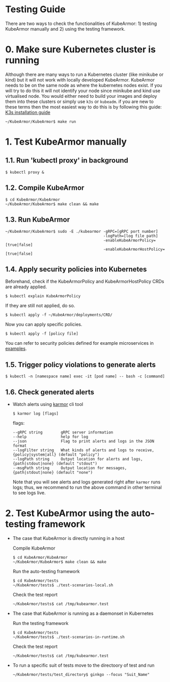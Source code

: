 # Testing Guide

There are two ways to check the functionalities of KubeArmor: 1) testing KubeArmor manually and 2) using the testing framework.
# 0. Make sure Kubernetes cluster is running 

Although there are many ways to run a Kubernetes cluster (like minikube or kind) but it will not work with locally developed KubeArmor. KubeArmor needs to be on the same node as where the kubernetes nodes exist. If you will try to do this it will not identify your node since minikube and kind use virtualised node. You would either need to build your images and deploy them into these clusters or simply use `k3s` or `kubeadm`. if you are new to these terms then the most easiest way to do this is by following this guide: [K3s installation guide](k3s/README.md)
```text
~/KubeArmor/KubeArmor$ make run
```

# 1.  Test KubeArmor manually

## 1.1. Run 'kubectl proxy' in background

```text
$ kubectl proxy &
```

## 1.2. Compile KubeArmor

```text
$ cd KubeArmor/KubeArmor
~/KubeArmor/KubeArmor$ make clean && make
```

## 1.3. Run KubeArmor

```text
~/KubeArmor/KubeArmor$ sudo -E ./kubearmor -gRPC=[gRPC port number]
                                           -logPath=[log file path]
                                           -enableKubeArmorPolicy=[true|false]
                                           -enableKubeArmorHostPolicy=[true|false]
```

## 1.4. Apply security policies into Kubernetes

Beforehand, check if the KubeArmorPolicy and KubeArmorHostPolicy CRDs are already applied.

```text
$ kubectl explain KubeArmorPolicy
```

If they are still not applied, do so.

```text
$ kubectl apply -f ~/KubeArmor/deployments/CRD/
```

Now you can apply specific policies.

```text
$ kubectl apply -f [policy file]
```

You can refer to security policies defined for example microservices in [examples](../examples).

## 1.5. Trigger policy violations to generate alerts

```text
$ kubectl -n [namespace name] exec -it [pod name] -- bash -c [command]
```

## 1.6. Check generated alerts

- Watch alerts using [karmor](https://github.com/kubearmor/kubearmor-client) cli tool

    ```text
    $ karmor log [flags]
    ```
    
    flags:

    ```text
    --gRPC string        gRPC server information
    --help               help for log
    --json               Flag to print alerts and logs in the JSON format
    --logFilter string   What kinds of alerts and logs to receive, {policy|system|all} (default "policy")
    --logPath string     Output location for alerts and logs, {path|stdout|none} (default "stdout")
    --msgPath string     Output location for messages, {path|stdout|none} (default "none")
    ```
    
    Note that you will see alerts and logs generated right after `karmor` runs logs; thus, we recommend to run the above command in other terminal to see logs live.
    

# 2.  Test KubeArmor using the auto-testing framework
    
- The case that KubeArmor is directly running in a host

    Compile KubeArmor

    ```text
    $ cd KubeArmor/KubeArmor
    ~/KubeArmor/KubeArmor$ make clean && make
    ```

    Run the auto-testing framework

    ```text
    $ cd KubeArmor/tests
    ~/KubeArmor/tests$ ./test-scenarios-local.sh
    ```

    Check the test report

    ```text
    ~/KubeArmor/tests$ cat /tmp/kubearmor.test
    ```

- The case that KubeArmor is running as a daemonset in Kubernetes

    Run the testing framework

    ```text
    $ cd KubeArmor/tests
    ~/KubeArmor/tests$ ./test-scenarios-in-runtime.sh
    ```

    Check the test report

    ```text
    ~/KubeArmor/tests$ cat /tmp/kubearmor.test
    ```

- To run a specific suit of tests move to the directoory of test and run
    ```text
    ~/KubeArmor/tests/test_directory$ ginkgo --focus "Suit_Name"
    ```
